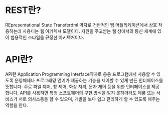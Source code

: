 # REST란? 
REpresentational State Transferdml 약자로 전반적인 웹 어플리케이션에서 상호 작용하는데 사용디는 웹 아키텍쳐 모델이다. 자원을 주고받는 웹 상에서의 통신 체계에 있어 범용적인 스타일을 규정한 아키텍쳐이다.

# API란?
API란 Application Programming Interface약자로 응용 프로그램에서 사용할 수 있도록 운영체제나 프로그래밍 언어가 제공하는 기능을 제어할 수 있게 만든 인터페이스를 뜻합니다. 주로 파일 제어, 창 제어, 화상 처리, 문자 제어 등을 위한 인터페이스를 제공합니다. API를 사용하면 특정 소프트웨어의 구현 방식을 알지 못하더라도 제품 또는 서비스가 서로 의사소통을 할 수 있으며, 개발을 보다 쉽고 편리하게 할 수 있도록 해주는 역할을 한다.

